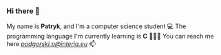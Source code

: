### Hi there 👋

My name is **Patryk**, and I'm a computer science student 💻
The programming language I'm currently learning is **C** 👨🏻‍💻
You can reach me here *podgorski.p@interia.eu* 📫


<!--
**podgorskip/podgorskip** is a ✨ _special_ ✨ repository because its `README.md` (this file) appears on your GitHub profile.

Here are some ideas to get you started:

- 🔭 I’m currently working on ...
- 🌱 I’m currently learning ...
- 👯 I’m looking to collaborate on ...
- 🤔 I’m looking for help with ...
- 💬 Ask me about ...
- 📫 How to reach me: ...
- 😄 Pronouns: ...
- ⚡ Fun fact: ...
-->
